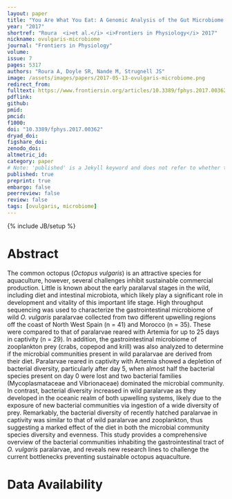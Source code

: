 ```yaml
---
layout: paper
title: "You Are What You Eat: A Genomic Analysis of the Gut Microbiome of Captive and Wild <i>Octopus vulgaris</i> Paralarvae and Their Zooplankton Prey"
year: "2017"
shortref: "Roura  <i>et al.</i> <i>Frontiers in Physiology</i> 2017"
nickname: ovulgaris-microbiome
journal: "Frontiers in Physiology"
volume: 
issue: 7
pages: 5317
authors: "Roura A, Doyle SR, Nande M, Strugnell JS"
image: /assets/images/papers/2017-05-13-ovulgaris-microbiome.png
redirect_from: 
fulltext: https://www.frontiersin.org/articles/10.3389/fphys.2017.00362/full
pdflink: 
github: 
pmid: 
pmcid: 
f1000: 
doi: "10.3389/fphys.2017.00362"
dryad_doi:
figshare_doi: 
zenodo_doi: 
altmetric_id: 
category: paper
# Note: 'published' is a Jekyll keyword and does not refer to whether the paper is published, but rather to whether this Markdown should be part of the rendered site.
published: true
preprint: true
embargo: false	
peerreview: false
review: false
tags: [ovulgaris, microbiome]
---
```

{% include JB/setup %}

# Abstract 

The common octopus (*Octopus vulgaris*) is an attractive species for aquaculture, however, several challenges inhibit sustainable commercial production. Little is known about the early paralarval stages in the wild, including diet and intestinal microbiota, which likely play a significant role in development and vitality of this important life stage. High throughput sequencing was used to characterize the gastrointestinal microbiome of wild *O. vulgaris* paralarvae collected from two different upwelling regions off the coast of North West Spain (n = 41) and Morocco (n = 35). These were compared to that of paralarvae reared with Artemia for up to 25 days in captivity (n = 29). In addition, the gastrointestinal microbiome of zooplankton prey (crabs, copepod and krill) was also analyzed to determine if the microbial communities present in wild paralarvae are derived from their diet. Paralarvae reared in captivity with Artemia showed a depletion of bacterial diversity, particularly after day 5, when almost half the bacterial species present on day 0 were lost and two bacterial families (Mycoplasmataceae and Vibrionaceae) dominated the microbial community. In contrast, bacterial diversity increased in wild paralarvae as they developed in the oceanic realm of both upwelling systems, likely due to the exposure of new bacterial communities via ingestion of a wide diversity of prey. Remarkably, the bacterial diversity of recently hatched paralarvae in captivity was similar to that of wild paralarvae and zooplankton, thus suggesting a marked effect of the diet in both the microbial community species diversity and evenness. This study provides a comprehensive overview of the bacterial communities inhabiting the gastrointestinal tract of *O. vulgaris* paralarvae, and reveals new research lines to challenge the current bottlenecks preventing sustainable octopus aquaculture.

# Data Availability




